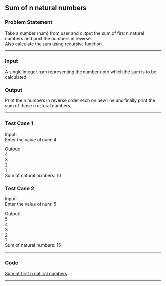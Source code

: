 ## Sum of n natural numbers

### Problem Statement
Take a number (num) from user and output the sum of first n natural numbers and print the numbers in reverse. <br>
Also calculate the sum using recursive function. <br>

---

### Input
A single integer num representing the number upto which the sum is to be calculated

### Output 
Print the n numbers in reverse order each on new line and finally print the sum of those n natural numbers

---

### Test Case 1
Input: <br>
Enter the value of num: 4 <br>

Output: <br>
4 <br>
3 <br>
2 <br>
1 <br>
Sum of natural numbers: 10 <br>

### Test Case 2
Input: <br>
Enter the value of num: 5 <br>

Output: <br>
5 <br>
4 <br>
3 <br>
2 <br>
1 <br>
Sum of natural numbers: 15 <br>

---

### Code

[Sum of first n natural numbers](sum_of_natural_numbers.c)

---